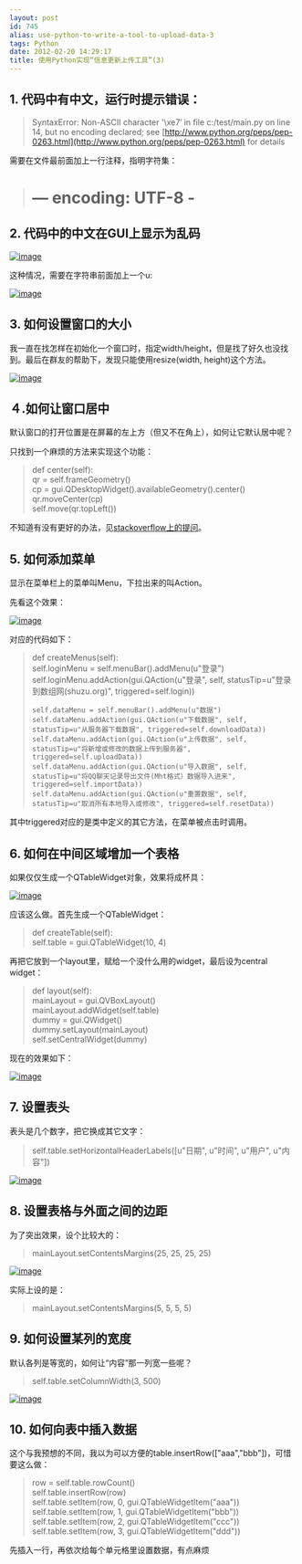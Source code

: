 ```yaml
---
layout: post
id: 745
alias: use-python-to-write-a-tool-to-upload-data-3
tags: Python
date: 2012-02-20 14:29:17
title: 使用Python实现“信息更新上传工具”(3)
---
```


## 1. 代码中有中文，运行时提示错误：

> SyntaxError: Non-ASCII character '\xe7&#8242; in file c:/test/main.py on line 14, but no encoding declared; see [http://www.python.org/peps/pep-0263.html](http://www.python.org/peps/pep-0263.html) for details

需要在文件最前面加上一行注释，指明字符集：

> # &#8212; encoding: UTF-8 -

## 2. 代码中的中文在GUI上显示为乱码

[![image](http://freewind.me/wp-content/uploads/2012/02/image3.png "image")](http://freewind.me/wp-content/uploads/2012/02/image3.png)

这种情况，需要在字符串前面加上一个u:

[![image](http://freewind.me/wp-content/uploads/2012/02/image4.png "image")](http://freewind.me/wp-content/uploads/2012/02/image4.png)

## 3. 如何设置窗口的大小

我一直在找怎样在初始化一个窗口时，指定width/height，但是找了好久也没找到。最后在群友的帮助下，发现只能使用resize(width, height)这个方法。

[![image](http://freewind.me/wp-content/uploads/2012/02/image5.png "image")](http://freewind.me/wp-content/uploads/2012/02/image5.png)

## ４.如何让窗口居中

默认窗口的打开位置是在屏幕的左上方（但又不在角上），如何让它默认居中呢？

只找到一个麻烦的方法来实现这个功能：

> def center(self):      
>     qr = self.frameGeometry()       
>     cp = gui.QDesktopWidget().availableGeometry().center()       
>     qr.moveCenter(cp)       
>     self.move(qr.topLeft())       
> 
>  

不知道有没有更好的办法，见[stackoverflow上的提问](http://stackoverflow.com/questions/9357944/how-to-make-a-widget-in-the-center-of-the-screen-in-pyside-pyqt)。

## 5. 如何添加菜单

显示在菜单栏上的菜单叫Menu，下拉出来的叫Action。

先看这个效果：

[![image](http://freewind.me/wp-content/uploads/2012/02/image6.png "image")](http://freewind.me/wp-content/uploads/2012/02/image6.png)

对应的代码如下：

> def createMenus(self):     
>     self.loginMenu = self.menuBar().addMenu(u"登录")      
>     self.loginMenu.addAction(gui.QAction(u"登录", self, statusTip=u"登录到数组网(shuzu.org)", triggered=self.login))
> 
>     self.dataMenu = self.menuBar().addMenu(u"数据")     
>     self.dataMenu.addAction(gui.QAction(u"下载数据", self, statusTip=u"从服务器下载数据", triggered=self.downloadData))      
>     self.dataMenu.addAction(gui.QAction(u"上传数据", self, statusTip=u"将新增或修改的数据上传到服务器", triggered=self.uploadData))      
>     self.dataMenu.addAction(gui.QAction(u"导入数据", self, statusTip=u"将QQ聊天记录导出文件(Mht格式）数据导入进来", triggered=self.importData))      
>     self.dataMenu.addAction(gui.QAction(u"重置数据", self, statusTip=u"取消所有本地导入或修改", triggered=self.resetData))      
> 
>  

其中triggered对应的是类中定义的其它方法，在菜单被点击时调用。

## 6. 如何在中间区域增加一个表格

如果仅仅生成一个QTableWidget对象，效果将成杯具：

[![image](http://freewind.me/wp-content/uploads/2012/02/image7.png "image")](http://freewind.me/wp-content/uploads/2012/02/image7.png)

应该这么做。首先生成一个QTableWidget：

> def createTable(self):     
>     self.table = gui.QTableWidget(10, 4)      
> 
>  

再把它放到一个layout里，赋给一个没什么用的widget，最后设为central widget：

> def layout(self):     
>     mainLayout = gui.QVBoxLayout()      
>     mainLayout.addWidget(self.table)      
>     dummy = gui.QWidget()      
>     dummy.setLayout(mainLayout)      
>     self.setCentralWidget(dummy)      
> 
>  

现在的效果如下：

[![image](http://freewind.me/wp-content/uploads/2012/02/image8.png "image")](http://freewind.me/wp-content/uploads/2012/02/image8.png)

## 7. 设置表头

表头是几个数字，把它换成其它文字：

> self.table.setHorizontalHeaderLabels([u"日期", u"时间", u"用户", u"内容"])

[![image](http://freewind.me/wp-content/uploads/2012/02/image9.png "image")](http://freewind.me/wp-content/uploads/2012/02/image9.png)

## 8. 设置表格与外面之间的边距

为了突出效果，设个比较大的：

> 
> mainLayout.setContentsMargins(25, 25, 25, 25)

[![image](http://freewind.me/wp-content/uploads/2012/02/image10.png "image")](http://freewind.me/wp-content/uploads/2012/02/image10.png)

实际上设的是：

> mainLayout.setContentsMargins(5, 5, 5, 5)

## 9. 如何设置某列的宽度

默认各列是等宽的，如何让“内容”那一列宽一些呢？

> self.table.setColumnWidth(3, 500)

[![image](http://freewind.me/wp-content/uploads/2012/02/image11.png "image")](http://freewind.me/wp-content/uploads/2012/02/image11.png)

## 10. 如何向表中插入数据

这个与我预想的不同，我以为可以方便的table.insertRow(["aaa","bbb"])，可惜要这么做：

> row = self.table.rowCount()     
> self.table.insertRow(row)      
> self.table.setItem(row, 0, gui.QTableWidgetItem("aaa"))      
> self.table.setItem(row, 1, gui.QTableWidgetItem("bbb"))      
> self.table.setItem(row, 2, gui.QTableWidgetItem("ccc"))      
> self.table.setItem(row, 3, gui.QTableWidgetItem("ddd"))      
> 
>  

先插入一行，再依次给每个单元格里设置数据，有点麻烦
